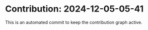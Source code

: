 # Contribution: 2024-12-05-05-41
This is an automated commit to keep the contribution graph active.

